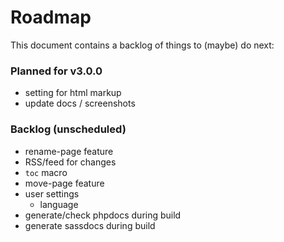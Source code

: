 # Roadmap

This document contains a backlog of things to (maybe) do next:

### Planned for v3.0.0

* setting for html markup
* update docs / screenshots

### Backlog (unscheduled)

* rename-page feature
* RSS/feed for changes
* `toc` macro
* move-page feature
* user settings
  * language
* generate/check phpdocs during build
* generate sassdocs during build
